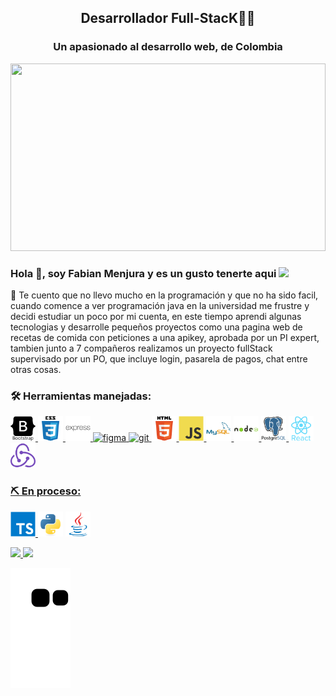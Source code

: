 
<h2 align="center">Desarrollador Full-StacK👨‍💻</h2>
<h3  align="center" >Un apasionado al desarrollo web, de Colombia</h3>
 <a href="https://www.linkedin.com/in/fabian-menjura-1409ba216/">
 <img  height="300px" width="100%" src="https://user-images.githubusercontent.com/86250631/209225927-b64f22d8-b04f-40e9-8cd8-e7d268d3e93a.gif"/>
 </a>
<h3 align="left">Hola 👋, soy Fabian Menjura y es un gusto tenerte aqui <img src="./src/wave.gif" width="30px"></h3>

 <p> 💬 Te cuento que no llevo mucho en la programación y que no ha sido facil, cuando comence a ver programación java en la universidad me frustre  y decidi estudiar un poco por mi cuenta, en este tiempo aprendi algunas tecnologias y desarrolle pequeños proyectos como una pagina web de recetas de comida con peticiones a una apikey, aprobada por un PI expert, tambien junto a 7 compañeros realizamos un proyecto fullStack supervisado por un PO, que incluye login, pasarela de pagos, chat entre otras cosas.</p>
 
 <h3 align="left">🛠️ Herramientas manejadas:</h3>

<p align="left"> <a href="https://getbootstrap.com" target="_blank" rel="noreferrer"> <img src="https://raw.githubusercontent.com/devicons/devicon/master/icons/bootstrap/bootstrap-plain-wordmark.svg" alt="bootstrap" width="40" height="40"/> </a> <a href="https://www.w3schools.com/css/" target="_blank" rel="noreferrer"> <img src="https://raw.githubusercontent.com/devicons/devicon/master/icons/css3/css3-original-wordmark.svg" alt="css3" width="40" height="40"/> </a> <a href="https://expressjs.com" target="_blank" rel="noreferrer"> <img src="https://raw.githubusercontent.com/devicons/devicon/master/icons/express/express-original-wordmark.svg" alt="express" width="40" height="40"/> </a> <a href="https://www.figma.com/" target="_blank" rel="noreferrer"> <img src="https://www.vectorlogo.zone/logos/figma/figma-icon.svg" alt="figma" width="40" height="40"/> </a> <a href="https://git-scm.com/" target="_blank" rel="noreferrer"> <img src="https://www.vectorlogo.zone/logos/git-scm/git-scm-icon.svg" alt="git" width="40" height="40"/> </a> <a href="https://www.w3.org/html/" target="_blank" rel="noreferrer"> <img src="https://raw.githubusercontent.com/devicons/devicon/master/icons/html5/html5-original-wordmark.svg" alt="html5" width="40" height="40"/> </a> <a href="https://www.java.com" target="_blank" rel="noreferrer"> <img src="https://raw.githubusercontent.com/devicons/devicon/master/icons/javascript/javascript-original.svg" alt="javascript" width="40" height="40"/> </a> <a href="https://www.mysql.com/" target="_blank" rel="noreferrer">
 <img src="https://raw.githubusercontent.com/devicons/devicon/master/icons/mysql/mysql-original-wordmark.svg" alt="mysql" width="40" height="40"/> </a> <a href="https://nodejs.org" target="_blank" rel="noreferrer">  <img src="https://raw.githubusercontent.com/devicons/devicon/master/icons/nodejs/nodejs-original-wordmark.svg" alt="nodejs" width="40" height="40"/> </a> <a href="https://www.postgresql.org" target="_blank" rel="noreferrer">
 <img src="https://raw.githubusercontent.com/devicons/devicon/master/icons/postgresql/postgresql-original-wordmark.svg" alt="postgresql" width="40" height="40"/> </a> <a href="https://www.python.org" target="_blank" rel="noreferrer">  <img src="https://raw.githubusercontent.com/devicons/devicon/master/icons/react/react-original-wordmark.svg" alt="react" width="40" height="40"/> </a> <a href="https://redux.js.org" target="_blank" rel="noreferrer">  <img src="https://raw.githubusercontent.com/devicons/devicon/master/icons/redux/redux-original.svg" alt="redux" width="40" height="40"/> </a> <a href="https://www.typescriptlang.org/" target="_blank" rel="noreferrer"> 
</p>
 
 
 <h3 align="left">⛏️ En proceso:</h3>
 <p align="left"> <a href="https://getbootstrap.com" target="_blank" rel="noreferrer"> 
  <img src="https://raw.githubusercontent.com/devicons/devicon/master/icons/typescript/typescript-original.svg" alt="typescript" width="40" height="40"/> </a> 
  <img src="https://raw.githubusercontent.com/devicons/devicon/master/icons/python/python-original.svg" alt="python" width="40" height="40"/> </a> <a href="https://reactjs.org/" target="_blank" rel="noreferrer">  <img src="https://raw.githubusercontent.com/devicons/devicon/master/icons/java/java-original.svg" alt="java" width="40" height="40"/> </a> <a href="https://developer.mozilla.org/en-US/docs/Web/JavaScript" target="_blank" rel="noreferrer">
 </p>
<div>
  <a href="https://github.com/fabian-07-menjura">
  <img height="150px" src="https://github-readme-stats.vercel.app/api?username=fabian-07-menjura&show_icons=true&theme=radical&include_all_commits=true&count_private=true"/>
  <img height="150px" src="https://github-readme-stats.vercel.app/api/top-langs/?username=fabian-07-menjura&layout=compact&langs_count=7&theme=radical"/>
</div>
 
![Snake animation](https://github.com/mctechnology17/mctechnology17/blob/output/github-contribution-grid-snake.svg)

 

